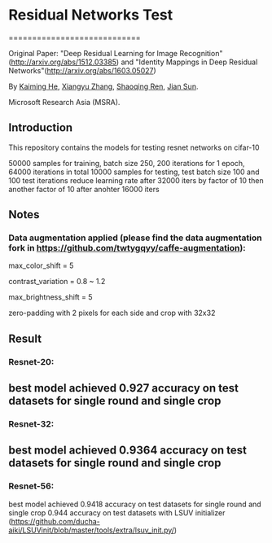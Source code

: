 # Residual Networks Test
============================

Original Paper: "Deep Residual Learning for Image Recognition"(http://arxiv.org/abs/1512.03385) and "Identity Mappings in Deep Residual Networks"(http://arxiv.org/abs/1603.05027)

By [Kaiming He](http://research.microsoft.com/en-us/um/people/kahe/), [Xiangyu Zhang](https://scholar.google.com/citations?user=yuB-cfoAAAAJ&hl=en), [Shaoqing Ren](http://home.ustc.edu.cn/~sqren/), [Jian Sun](http://research.microsoft.com/en-us/people/jiansun/).

Microsoft Research Asia (MSRA).

## Introduction
This repository contains the models for testing resnet networks on cifar-10

50000 samples for training, batch size 250, 200 iterations for 1 epoch, 64000 iterations in total
10000 samples for testing, test batch size 100 and 100 test iterations
reduce learning rate after 32000 iters by factor of 10
then another factor of 10 after anohter 16000 iters

## Notes
### Data augmentation applied (please find the data augmentation fork in https://github.com/twtygqyy/caffe-augmentation): 

max_color_shift = 5

contrast_variation = 0.8 ~ 1.2

max_brightness_shift = 5 

zero-padding with 2 pixels for each side and crop with 32x32

## Result

### Resnet-20: 
best model achieved 0.927 accuracy on test datasets for single round and single crop
----------------------------------------------------------------------------------------------------
### Resnet-32: 
best model achieved 0.9364 accuracy on test datasets for single round and single crop
----------------------------------------------------------------------------------------------------
### Resnet-56: 
best model achieved 0.9418 accuracy on test datasets for single round and single crop
0.944 accuracy on test datasets with LSUV initializer (https://github.com/ducha-aiki/LSUVinit/blob/master/tools/extra/lsuv_init.py/)

